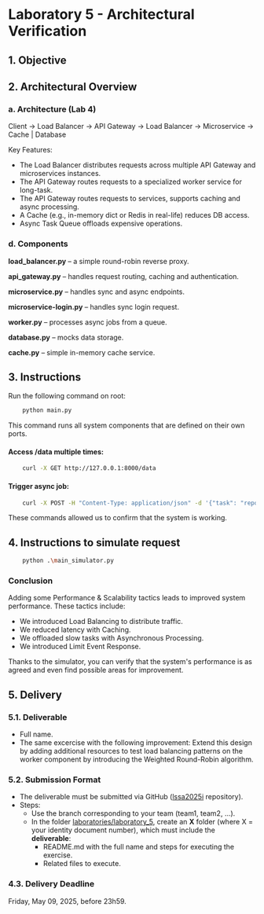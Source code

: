 # Laboratory 5 - Architectural Verification
## 1. Objective

## 2. Architectural Overview

### a. Architecture (Lab 4)

Client → Load Balancer → API Gateway → Load Balancer → Microservice → Cache | Database

Key Features:

* The Load Balancer distributes requests across multiple API Gateway and microservices instances.
* The API Gateway routes requests to a specialized worker service for long-task.
* The API Gateway routes requests to services, supports caching and async processing.
* A Cache (e.g., in-memory dict or Redis in real-life) reduces DB access.
* Async Task Queue offloads expensive operations.

### d. Components

**load_balancer.py** – a simple round-robin reverse proxy.

**api_gateway.py** – handles request routing, caching and authentication.

**microservice.py** – handles sync and async endpoints.

**microservice-login.py** – handles sync login request.

**worker.py** – processes async jobs from a queue.

**database.py** – mocks data storage.

**cache.py** – simple in-memory cache service.


## 3. Instructions

Run the following command on root:


```bash
    python main.py
```

This command runs all system components that are defined on their own ports.

#### Access /data multiple times:

```bash
    curl -X GET http://127.0.0.1:8000/data
```

#### Trigger async job:

```bash
    curl -X POST -H "Content-Type: application/json" -d '{"task": "report"}' http://127.0.0.1:8000/longtask
```

These commands allowed us to confirm that the system is working.

## 4. Instructions to simulate request

```bash
    python .\main_simulator.py
```

### Conclusion

Adding some Performance & Scalability tactics leads to improved system performance. These tactics include:

* We introduced Load Balancing to distribute traffic.
* We reduced latency with Caching.
* We offloaded slow tasks with Asynchronous Processing.
* We introduced Limit Event Response.

Thanks to the simulator, you can verify that the system's performance is as agreed and even find possible areas for improvement.

## 5. Delivery

### 5.1. Deliverable

* Full name.
* The same excercise with the following improvement: Extend this design by adding additional resources to test load balancing patterns on the worker component by introducing the Weighted Round-Robin algorithm.

### 5.2. Submission Format

* The deliverable must be submitted via GitHub ([lssa2025i](https://github.com/unal-lssa/lssa2025i) repository).
* Steps:
  - Use the branch corresponding to your team (team1, team2, ...).
  - In the folder [laboratories/laboratory_5](), create an **X** folder (where X = your identity document number), which must include the **deliverable**:
    + README.md with the full name and steps for executing the exercise.
    + Related files to execute.

### 4.3. Delivery Deadline

Friday, May 09, 2025, before 23h59.